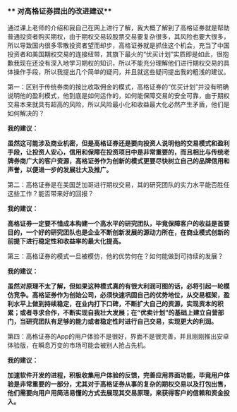 ###                                   ** 对高格证券提出的改进建议**

​	通过课上老师的介绍和我自己在网上进行了解，我大概了解到了高格证券就是帮助普通投资者购买期权，由于期权交易较股票交易要复杂很多，其风险也要大很多，所以导致国内很多零散投资者望而却步，高格证券就是抓住这个机会，充当了中国投资者和美国期权交易的连接纽带，其旗下最火的“优买计划”实质即是如此，很抱歉我现在还没有深入地学习期权的知识，所以不能充分理解他们进行期权交易的具体操作手段，所以我提出几个简单的疑问，并且就这些疑问提出我的粗浅的建议。

第一：区别于传统券商的按比收取佣金的模式，高格证券的“优买计划”并没有明确说明他的盈利模式，他到底是如何运作的，如何能保障交易的安全可靠，由于期权交易本来就具有超高的风险，所以风险最小化和收益最大化必然产生矛盾，他们是如何解决的？

**我的建议：**

**虽然这可能涉及商业机密，但是高格证券还是要向投资人说明他的交易模式和盈利手段，让投资人安心，信用和保障在投资项目中是非常重要的，而且相比与传统老牌券商广大的客户资源，高格证券作为创新的模式更要尽快树立自己的品牌信用和声誉，以便进一步的发展壮大及推广。**



第二：高格证券是在美国芝加哥进行期权交易，其的研究团队的实力水平能否胜任这些工作？能否带来好的回报？

**我的建议：**

**高格证券一定要不惜成本构建一个高水平的研究团队，毕竟保障客户的收益是首要目的，一个好的研究团队也是企业不断创新发展的源动力所在，在商业模式创新的前提下进行稳定性和收益率的最大化提高。**



第三：高格证券的模式一旦被模仿，他的优势何在？如何能做到可持续的发展？

**我的建议：**

**虽然对原理不太了解，但如果这种模式真的有很大利润可图的话，必将引起一轮模仿竞争。高格证券作为创始公司，必须快速巩固自己的优势地位，从交易框架，盈利水平上做到持续稳定，在业内打下口碑，不断扩大自己的资源，实现资本的积累；或者寻求合作，不断实现自我壮大发展；在“优卖计划”的基础上建立自营部门，当研究团队有足够的能力或者稳定性时进行自己交易，实现更大的利润。**



第四：高格证券的App的用户体验不是很好，界面不是很完善，并且刚刚推出安卓体验版，在瞬息万变的市场可能会被别人抢占先机。

**我的建议：**

**加速软件开发的进程，积极收集用户体验的反馈，完善应用界面功能，毕竟用户体验是非常重要的一部分，尤其对于高格证券从事的复杂的期权交易以及打包出售，他们需要向用户用简洁易懂的方式去展现其交易原理，来获得客户的信赖和资金投入。**

